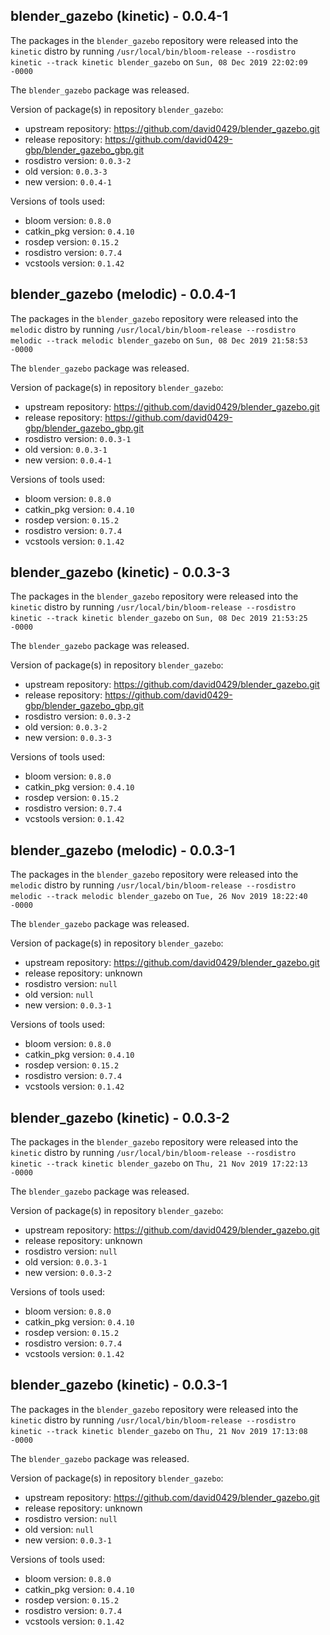 ## blender_gazebo (kinetic) - 0.0.4-1

The packages in the `blender_gazebo` repository were released into the `kinetic` distro by running `/usr/local/bin/bloom-release --rosdistro kinetic --track kinetic blender_gazebo` on `Sun, 08 Dec 2019 22:02:09 -0000`

The `blender_gazebo` package was released.

Version of package(s) in repository `blender_gazebo`:

- upstream repository: https://github.com/david0429/blender_gazebo.git
- release repository: https://github.com/david0429-gbp/blender_gazebo_gbp.git
- rosdistro version: `0.0.3-2`
- old version: `0.0.3-3`
- new version: `0.0.4-1`

Versions of tools used:

- bloom version: `0.8.0`
- catkin_pkg version: `0.4.10`
- rosdep version: `0.15.2`
- rosdistro version: `0.7.4`
- vcstools version: `0.1.42`


## blender_gazebo (melodic) - 0.0.4-1

The packages in the `blender_gazebo` repository were released into the `melodic` distro by running `/usr/local/bin/bloom-release --rosdistro melodic --track melodic blender_gazebo` on `Sun, 08 Dec 2019 21:58:53 -0000`

The `blender_gazebo` package was released.

Version of package(s) in repository `blender_gazebo`:

- upstream repository: https://github.com/david0429/blender_gazebo.git
- release repository: https://github.com/david0429-gbp/blender_gazebo_gbp.git
- rosdistro version: `0.0.3-1`
- old version: `0.0.3-1`
- new version: `0.0.4-1`

Versions of tools used:

- bloom version: `0.8.0`
- catkin_pkg version: `0.4.10`
- rosdep version: `0.15.2`
- rosdistro version: `0.7.4`
- vcstools version: `0.1.42`


## blender_gazebo (kinetic) - 0.0.3-3

The packages in the `blender_gazebo` repository were released into the `kinetic` distro by running `/usr/local/bin/bloom-release --rosdistro kinetic --track kinetic blender_gazebo` on `Sun, 08 Dec 2019 21:53:25 -0000`

The `blender_gazebo` package was released.

Version of package(s) in repository `blender_gazebo`:

- upstream repository: https://github.com/david0429/blender_gazebo.git
- release repository: https://github.com/david0429-gbp/blender_gazebo_gbp.git
- rosdistro version: `0.0.3-2`
- old version: `0.0.3-2`
- new version: `0.0.3-3`

Versions of tools used:

- bloom version: `0.8.0`
- catkin_pkg version: `0.4.10`
- rosdep version: `0.15.2`
- rosdistro version: `0.7.4`
- vcstools version: `0.1.42`


## blender_gazebo (melodic) - 0.0.3-1

The packages in the `blender_gazebo` repository were released into the `melodic` distro by running `/usr/local/bin/bloom-release --rosdistro melodic --track melodic blender_gazebo` on `Tue, 26 Nov 2019 18:22:40 -0000`

The `blender_gazebo` package was released.

Version of package(s) in repository `blender_gazebo`:

- upstream repository: https://github.com/david0429/blender_gazebo.git
- release repository: unknown
- rosdistro version: `null`
- old version: `null`
- new version: `0.0.3-1`

Versions of tools used:

- bloom version: `0.8.0`
- catkin_pkg version: `0.4.10`
- rosdep version: `0.15.2`
- rosdistro version: `0.7.4`
- vcstools version: `0.1.42`


## blender_gazebo (kinetic) - 0.0.3-2

The packages in the `blender_gazebo` repository were released into the `kinetic` distro by running `/usr/local/bin/bloom-release --rosdistro kinetic --track kinetic blender_gazebo` on `Thu, 21 Nov 2019 17:22:13 -0000`

The `blender_gazebo` package was released.

Version of package(s) in repository `blender_gazebo`:

- upstream repository: https://github.com/david0429/blender_gazebo.git
- release repository: unknown
- rosdistro version: `null`
- old version: `0.0.3-1`
- new version: `0.0.3-2`

Versions of tools used:

- bloom version: `0.8.0`
- catkin_pkg version: `0.4.10`
- rosdep version: `0.15.2`
- rosdistro version: `0.7.4`
- vcstools version: `0.1.42`


## blender_gazebo (kinetic) - 0.0.3-1

The packages in the `blender_gazebo` repository were released into the `kinetic` distro by running `/usr/local/bin/bloom-release --rosdistro kinetic --track kinetic blender_gazebo` on `Thu, 21 Nov 2019 17:13:08 -0000`

The `blender_gazebo` package was released.

Version of package(s) in repository `blender_gazebo`:

- upstream repository: https://github.com/david0429/blender_gazebo.git
- release repository: unknown
- rosdistro version: `null`
- old version: `null`
- new version: `0.0.3-1`

Versions of tools used:

- bloom version: `0.8.0`
- catkin_pkg version: `0.4.10`
- rosdep version: `0.15.2`
- rosdistro version: `0.7.4`
- vcstools version: `0.1.42`



